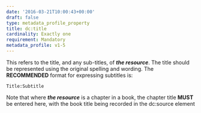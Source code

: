 ```yaml
---
date: '2016-03-21T10:00:43+00:00'
draft: false
type: metadata_profile_property
title: dc:title
cardinality: Exactly one
requirement: Mandatory
metadata_profile: v1-5
---
```

This refers to the title, and any sub-titles, of ***the resource***. The title should be represented using the original spelling and wording. The **RECOMMENDED** format for expressing subtitles is:

    Title:Subtitle

Note that where ***the resource*** is a chapter in a book, the chapter title **MUST** be entered here, with the book title being recorded in the dc&#58;source element
